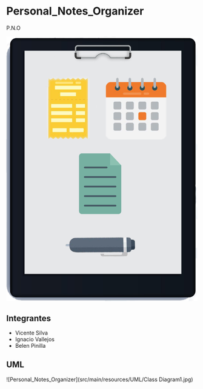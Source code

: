 # Personal_Notes_Organizer
P.N.O

![Personal_Notes_Organizer](src/main/resources/Logo/Logo.png)

## Integrantes

- Vicente Silva
- Ignacio Vallejos
- Belen Pinilla

## UML

![Personal_Notes_Organizer](src/main/resources/UML/Class Diagram1.jpg)





